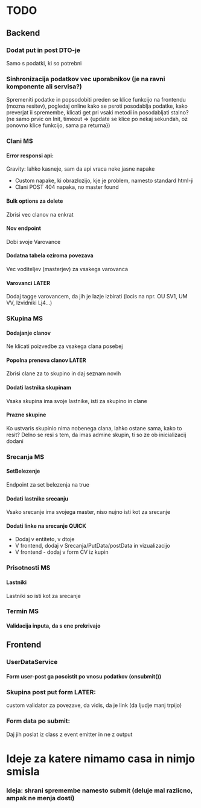 # TODO
## Backend
### Dodat put in post DTO-je
Samo s podatki, ki so potrebni
### Sinhronizacija podatkov vec uporabnikov (je na ravni komponente ali servisa?)
Spremeniti podatke in popsodobiti preden se klice funkcijo na frontendu (mozna resitev), pogledaj online kako se psroti posodablja podatke, kako preverjat ìi spremembe, klicati get pri vsaki metodi in posodabljati stalno? (ne samo prvic on Init, timeout => {update se klice po nekaj sekundah, oz ponovno klice funkcijo, sama pa returna})
### Clani MS
#### Error responsi api:
Gravity: lahko kasneje, sam da api vraca neke jasne napake
- Custom napake, ki obrazlozijo, kje je problem, namesto standard html-ji
- Clani POST 404 napaka, no master found
#### Bulk options za delete
Zbrisi vec clanov na enkrat
#### Nov endpoint
Dobi svoje Varovance
#### Dodatna tabela oziroma povezava
Vec voditeljev (masterjev) za vsakega varovanca
#### Varovanci LATER
Dodaj tagge varovancem, da jih je lazje izbirati (locis na npr. OU SV1, UM VV, Izvidniki Lj4...)
### SKupina MS
#### Dodajanje clanov
Ne klicati poizvedbe za vsakega clana posebej
#### Popolna prenova clanov LATER
Zbrisi clane za to skupino in daj seznam novih
#### Dodati lastnika skupinam
Vsaka skupina ima svoje lastnike, isti za skupino in clane
#### Prazne skupine
Ko ustvaris skupinio nima nobenega clana, lahko ostane sama, kako to resit? Delno se resi s tem, da imas admine skupin, ti so ze ob inicializacij dodani
### Srecanja MS
#### SetBelezenje
Endpoint za set belezenja na true
#### Dodati lastnike srecanju
Vsako srecanje ima svojega master, niso nujno isti kot za srecanje
#### Dodati linke na srecanje QUICK
- Dodaj v entiteto, v dtoje
- V frontend, dodaj v Srecanja/PutData/postData in vizualizacijo
- V frontend - dodaj v form CV iz kupin
### Prisotnosti MS
#### Lastniki
Lastniki so isti kot za srecanje
### Termin MS
#### Validacija inputa, da s ene prekrivajo
## Frontend
### UserDataService
#### Form user-post ga poscistit po vnosu podatkov (onsubmit())
### Skupina post put form LATER:
custom validator za povezave, da vidis, da je link (da ljudje manj trpijo)
### Form data po submit:
Daj jih poslat iz class z event emitter in ne z output
# Ideje za katere nimamo casa in nimjo smisla
### Ideja: shrani spremembe namesto submit (deluje mal razlicno, ampak ne menja dosti)